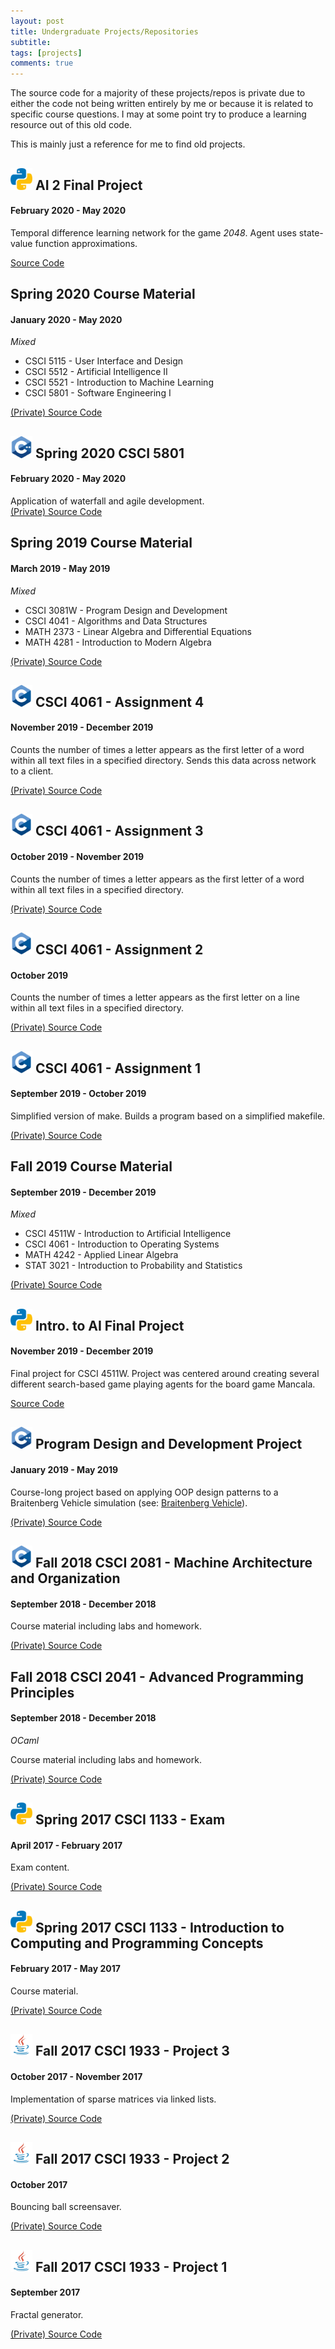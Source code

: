 ```yaml
---
layout: post
title: Undergraduate Projects/Repositories
subtitle: 
tags: [projects]
comments: true
---
```


The source code for a majority of these projects/repos is private due to either 
the code not being written entirely by me or because it is related to specific 
course questions. I may at some point try to produce a learning resource out of 
this old code.

This is mainly just a reference for me to find old projects.

## <img src="/assets/img/python.png" alt="python" width="35" height="35"> AI 2 Final Project 
#### February 2020 - May 2020  


Temporal difference learning network for the game _2048_. Agent uses state-value
function approximations.

[Source Code](https://github.com/owensilj/2048-AI)

## Spring 2020 Course Material  
#### January 2020 - May 2020  
_Mixed_  

* CSCI 5115 - User Interface and Design
* CSCI 5512 - Artificial Intelligence II
* CSCI 5521 - Introduction to Machine Learning
* CSCI 5801 - Software Engineering I 

[(Private) Source Code](https://github.com/owensilj/S20)

## <img src="/assets/img/cpp.png" alt="cpp" width="35" height="35"> Spring 2020 CSCI 5801  
#### February 2020 - May 2020  

Application of waterfall and agile development.  
[(Private) Source Code](https://github.com/owensilj/S20-5801)

## Spring 2019 Course Material  
#### March 2019 - May 2019  
_Mixed_  

* CSCI 3081W - Program Design and Development
* CSCI 4041 - Algorithms and Data Structures
* MATH 2373 - Linear Algebra and Differential Equations
* MATH 4281 - Introduction to Modern Algebra

[(Private) Source Code](https://github.com/owensilj/s19)

## <img src="/assets/img/c.png" alt="c" width="35" height="35"> CSCI 4061 - Assignment 4  
#### November 2019 - December 2019  

Counts the number of times a letter appears as the first letter of a word within
all text files in a specified directory. Sends this data across network to a 
client.

[(Private) Source Code](https://github.com/owensilj/csci4061-as4)

## <img src="/assets/img/c.png" alt="c" width="35" height="35"> CSCI 4061 - Assignment 3  
#### October 2019 - November 2019  

Counts the number of times a letter appears as the first letter of a word within
all text files in a specified directory.

[(Private) Source Code](https://github.com/owensilj/csci4061-as3)

## <img src="/assets/img/c.png" alt="c" width="35" height="35"> CSCI 4061 - Assignment 2  
#### October 2019  

Counts the number of times a letter appears as the first letter on a line within
all text files in a specified directory.

[(Private) Source Code](https://github.com/owensilj/csci4061-as2)

## <img src="/assets/img/c.png" alt="c" width="35" height="35"> CSCI 4061 - Assignment 1  
#### September 2019 - October 2019  

Simplified version of make. Builds a program based on a simplified makefile.

[(Private) Source Code](https://github.com/owensilj/csci4061-as1)

## Fall 2019 Course Material  
#### September 2019 - December 2019  
_Mixed_  

* CSCI 4511W - Introduction to Artificial Intelligence
* CSCI 4061 - Introduction to Operating Systems
* MATH 4242 - Applied Linear Algebra
* STAT 3021 - Introduction to Probability and Statistics  

[(Private) Source Code](https://github.com/owensilj/F19)

## <img src="/assets/img/python.png" alt="python" width="35" height="35"> Intro. to AI Final Project  
#### November 2019 - December 2019  

Final project for CSCI 4511W. Project was centered around creating several
different search-based game playing agents for the board game Mancala.

[Source Code](https://github.com/owensilj/mancala-agents)

## <img src="/assets/img/cpp.png" alt="cpp" width="35" height="35"> Program Design and Development Project  
#### January 2019 - May 2019  

Course-long project based on applying OOP design patterns to a Braitenberg
Vehicle simulation
(see: [Braitenberg Vehicle](https://en.wikipedia.org/wiki/Braitenberg_vehicle)).

[(Private) Source Code](https://github.com/owensilj/s19-csci3081)

## <img src="/assets/img/c.png" alt="c" width="35" height="35"> Fall 2018 CSCI 2081 - Machine Architecture and Organization  
#### September 2018 - December 2018  

Course material including labs and homework.

[(Private) Source Code](https://github.com/owensilj/f18-csci2021)

## Fall 2018 CSCI 2041 - Advanced Programming Principles  
#### September 2018 - December 2018  
_OCaml_  

Course material including labs and homework.

[(Private) Source Code](https://github.com/owensilj/f18-csci2041)

## <img src="/assets/img/python.png" alt="python" width="35" height="35"> Spring 2017 CSCI 1133 - Exam  
#### April 2017 - February 2017  

Exam content.

[(Private) Source Code](https://github.com/owensilj/s17-csci1133-exam)

## <img src="/assets/img/python.png" alt="python" width="35" height="35"> Spring 2017 CSCI 1133 - Introduction to Computing and Programming Concepts  
#### February 2017 - May 2017  

Course material.

[(Private) Source Code](https://github.com/owensilj/s17-1133)

## <img src="/assets/img/java.png" alt="java" width="35" height="35"> Fall 2017 CSCI 1933 - Project 3  
#### October 2017 - November 2017  

Implementation of sparse matrices via linked lists.

[(Private) Source Code](https://github.com/owensilj/f17-csci1933-project-3)

## <img src="/assets/img/java.png" alt="java" width="35" height="35"> Fall 2017 CSCI 1933 - Project 2  
#### October 2017  

Bouncing ball screensaver.

[(Private) Source Code](https://github.com/owensilj/f17-csci1933-project-2)

## <img src="/assets/img/java.png" alt="java" width="35" height="35"> Fall 2017 CSCI 1933 - Project 1  
#### September 2017

Fractal generator.

[(Private) Source Code](https://github.com/owensilj/f17-csci1933-project-1)